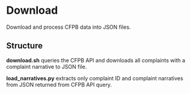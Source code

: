 # Download
Download and process CFPB data into JSON files.

## Structure

__download.sh__ queries the CFPB API and downloads all complaints with a complaint narrative to JSON file.

__load_narratives.py__ extracts only complaint ID and complaint narratives from JSON returned from CFPB API query.

